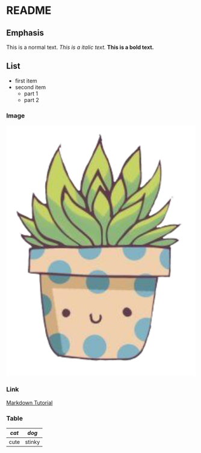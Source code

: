 # README

## Emphasis

This is a normal text.
*This is a italic text.*
**This is a bold text.**

## List
* first item
* second item
	* part 1
	* part 2

### Image

![Cute Succulent](/Images/Succulent.PNG)

### Link

[Markdown Tutorial](https://www.markdowntutorial.com/)

### Table

*cat*	    |	*dog*
------------|-----------
cute        |   stinky
